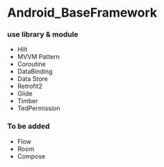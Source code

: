 # Android_BaseFramework

### use library & module
- Hilt
- MVVM Pattern
- Coroutine
- DataBinding
- Data Store
- Retrofit2
- Glide
- Timber
- TedPermission

### To be added
- Flow
- Room
- Compose
